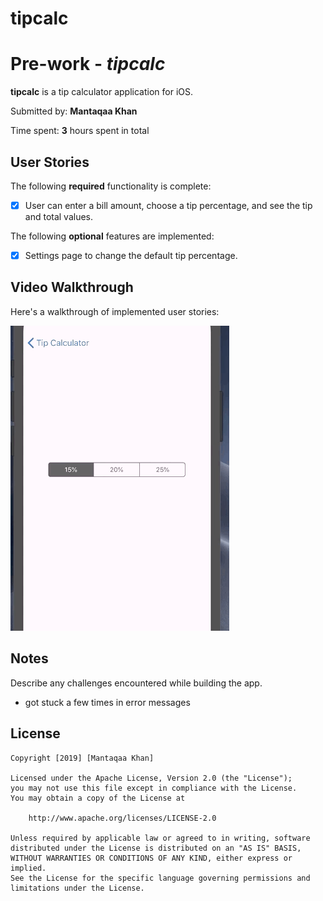 # tipcalc
# Pre-work - *tipcalc*

**tipcalc** is a tip calculator application for iOS.

Submitted by: **Mantaqaa Khan**

Time spent: **3** hours spent in total

## User Stories

The following **required** functionality is complete:

* [x] User can enter a bill amount, choose a tip percentage, and see the tip and total values.

The following **optional** features are implemented:
* [x] Settings page to change the default tip percentage.


## Video Walkthrough 

Here's a walkthrough of implemented user stories:

![](tipcalc.gif)

## Notes

Describe any challenges encountered while building the app.
- got stuck a few times in error messages

## License

    Copyright [2019] [Mantaqaa Khan]

    Licensed under the Apache License, Version 2.0 (the "License");
    you may not use this file except in compliance with the License.
    You may obtain a copy of the License at

        http://www.apache.org/licenses/LICENSE-2.0

    Unless required by applicable law or agreed to in writing, software
    distributed under the License is distributed on an "AS IS" BASIS,
    WITHOUT WARRANTIES OR CONDITIONS OF ANY KIND, either express or implied.
    See the License for the specific language governing permissions and
    limitations under the License.
